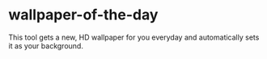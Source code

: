 # wallpaper-of-the-day
This tool gets a new, HD wallpaper for you everyday and automatically sets it as your background.
